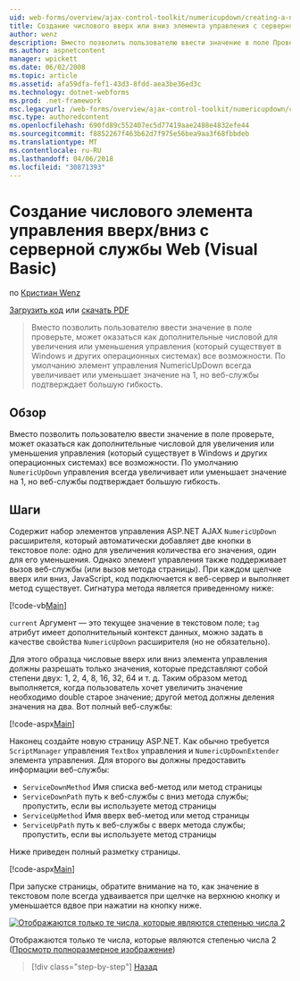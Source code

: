 ```yaml
---
uid: web-forms/overview/ajax-control-toolkit/numericupdown/creating-a-numeric-up-down-control-with-a-web-service-backend-vb
title: Создание числового вверх или вниз элемента управления с серверной службы Web (Visual Basic) | Документы Microsoft
author: wenz
description: Вместо позволить пользователю ввести значение в поле Проверка, числовой вверх и вниз (то есть в Windows и других операционных системах) может оказаться как дополнительные c...
ms.author: aspnetcontent
manager: wpickett
ms.date: 06/02/2008
ms.topic: article
ms.assetid: afa59dfa-fef1-43d3-8fdd-aea3be36ed3c
ms.technology: dotnet-webforms
ms.prod: .net-framework
msc.legacyurl: /web-forms/overview/ajax-control-toolkit/numericupdown/creating-a-numeric-up-down-control-with-a-web-service-backend-vb
msc.type: authoredcontent
ms.openlocfilehash: 690fd89c552407ec5d77419aae2488e4832efe44
ms.sourcegitcommit: f8852267f463b62d7f975e56bea9aa3f68fbbdeb
ms.translationtype: MT
ms.contentlocale: ru-RU
ms.lasthandoff: 04/06/2018
ms.locfileid: "30871393"
---
```

<a name="creating-a-numeric-updown-control-with-a-web-service-backend-vb"></a>Создание числового элемента управления вверх/вниз с серверной службы Web (Visual Basic)
====================
по [Кристиан Wenz](https://github.com/wenz)

[Загрузить код](http://download.microsoft.com/download/9/3/f/93f8daea-bebd-4821-833b-95205389c7d0/numericupdown1.vb.zip) или [скачать PDF](http://download.microsoft.com/download/2/d/c/2dc10e34-6983-41d4-9c08-f78f5387d32b/numericupdown1VB.pdf)

> Вместо позволить пользователю ввести значение в поле проверьте, может оказаться как дополнительные числовой для увеличения или уменьшения управления (который существует в Windows и других операционных системах) все возможности. По умолчанию элемент управления NumericUpDown всегда увеличивает или уменьшает значение на 1, но веб-службы подтверждает большую гибкость.


## <a name="overview"></a>Обзор

Вместо позволить пользователю ввести значение в поле проверьте, может оказаться как дополнительные числовой для увеличения или уменьшения управления (который существует в Windows и других операционных системах) все возможности. По умолчанию `NumericUpDown` управления всегда увеличивает или уменьшает значение на 1, но веб-службы подтверждает большую гибкость.

## <a name="steps"></a>Шаги

Содержит набор элементов управления ASP.NET AJAX `NumericUpDown` расширителя, который автоматически добавляет две кнопки в текстовое поле: одно для увеличения количества его значения, один для его уменьшения. Однако элемент управления также поддерживает вызов веб-службы (или вызов метода страницы). При каждом щелчке вверх или вниз, JavaScript, код подключается к веб-сервер и выполняет метод существует. Сигнатура метода является приведенному ниже:

[!code-vb[Main](creating-a-numeric-up-down-control-with-a-web-service-backend-vb/samples/sample1.vb)]

`current` Аргумент — это текущее значение в текстовом поле; `tag` атрибут имеет дополнительный контекст данных, можно задать в качестве свойства `NumericUpDown` расширителя (но не обязательно).

Для этого образца числовые вверх или вниз элемента управления должны разрешать только значения, которые представляют собой степени двух: 1, 2, 4, 8, 16, 32, 64 и т. д. Таким образом метод выполняется, когда пользователь хочет увеличить значение необходимо double старое значение; другой метод должны деления значения на два. Вот полный веб-службы:

[!code-aspx[Main](creating-a-numeric-up-down-control-with-a-web-service-backend-vb/samples/sample2.aspx)]

Наконец создайте новую страницу ASP.NET. Как обычно требуется `ScriptManager` управления `TextBox` управления и `NumericUpDownExtender` элемента управления. Для второго вы должны предоставить информации веб-службы:

- `ServiceDownMethod` Имя списка веб-метод или метод страницы
- `ServiceDownPath` путь к веб-службы с вниз метода службы; пропустить, если вы используете метод страницы
- `ServiceUpMethod` Имя вверх веб-метод или метод страницы
- `ServiceUpPath` путь к веб-службы с вверх метода службы; пропустить, если вы используете метод страницы

Ниже приведен полный разметку страницы.

[!code-aspx[Main](creating-a-numeric-up-down-control-with-a-web-service-backend-vb/samples/sample3.aspx)]

При запуске страницы, обратите внимание на то, как значение в текстовом поле всегда удваивается при щелчке на верхнюю кнопку и уменьшается вдвое при нажатии на кнопку ниже.


[![Отображаются только те числа, которые являются степенью числа 2](creating-a-numeric-up-down-control-with-a-web-service-backend-vb/_static/image2.png)](creating-a-numeric-up-down-control-with-a-web-service-backend-vb/_static/image1.png)

Отображаются только те числа, которые являются степенью числа 2 ([Просмотр полноразмерное изображение](creating-a-numeric-up-down-control-with-a-web-service-backend-vb/_static/image3.png))

> [!div class="step-by-step"]
> [Назад](creating-a-numeric-up-down-control-with-a-web-service-backend-cs.md)
